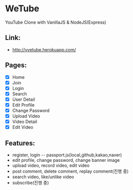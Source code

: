 # WeTube

YouTube Clone with VanillaJS & NodeJS(Express)

## Link:

- http://vvetube.herokuapp.com/

## Pages:

- [x] Home
- [x] Join
- [x] Login
- [x] Search
- [x] User Detail
- [x] Edit Profile
- [x] Change Password
- [x] Upload Video
- [x] Video Detail
- [x] Edit Video

## Features:

- register, login -- passport.js(local,github,kakao,naver)
- edit profile, change password, change banner image
- upload video, record video, edit video
- post comment, delete comment, replay comment(진행 중)
- search video, like/unlike video
- subscribe(진행 중)
